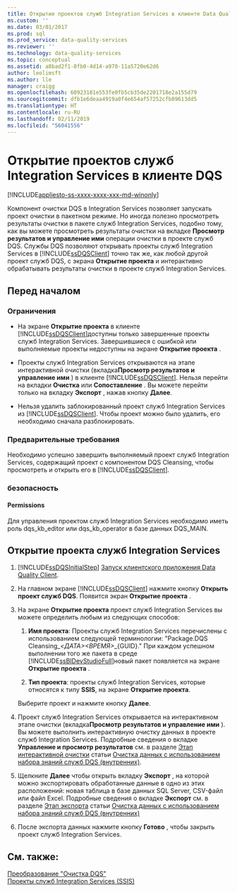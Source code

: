 ```yaml
---
title: Открытие проектов служб Integration Services в клиенте Data Quality Client | Microsoft Docs
ms.custom: ''
ms.date: 03/01/2017
ms.prod: sql
ms.prod_service: data-quality-services
ms.reviewer: ''
ms.technology: data-quality-services
ms.topic: conceptual
ms.assetid: a8bad2f1-8fb0-4d14-a978-11a5720e62d6
author: leolimsft
ms.author: lle
manager: craigg
ms.openlocfilehash: 60923181e553fe0fb5cb35de2201718e2a155d79
ms.sourcegitcommit: dfb1e6deaa4919a0f4e654af57252cfb09613dd5
ms.translationtype: HT
ms.contentlocale: ru-RU
ms.lasthandoff: 02/11/2019
ms.locfileid: "56041556"
---
```

# <a name="open-integration-services-projects-in-data-quality-client"></a>Открытие проектов служб Integration Services в клиенте DQS

[!INCLUDE[appliesto-ss-xxxx-xxxx-xxx-md-winonly](../includes/appliesto-ss-xxxx-xxxx-xxx-md-winonly.md)]

  Компонент очистки DQS в Integration Services позволяет запускать проект очистки в пакетном режиме. Но иногда полезно просмотреть результаты очистки в пакете служб Integration Services, подобно тому, как вы можете просмотреть результаты очистки на вкладке **Просмотр результатов и управление ими** операции очистки в проекте служб DQS. Службы DQS позволяют открывать проекты служб Integration Services в [!INCLUDE[ssDQSClient](../includes/ssdqsclient-md.md)] точно так же, как любой другой проект служб DQS, с экрана **Открытие проекта** и интерактивно обрабатывать результаты очистки в проекте служб Integration Services.  
  
##  <a name="BeforeYouBegin"></a> Перед началом  
  
###  <a name="LimitationsRestrictions"></a> Ограничения  
  
-   На экране **Открытие проекта** в клиенте [!INCLUDE[ssDQSClient](../includes/ssdqsclient-md.md)]доступны только завершенные проекты служб Integration Services. Завершившиеся с ошибкой или выполняемые проекты недоступны на экране **Открытие проекта** .  
  
-   Проекты служб Integration Services открываются на этапе интерактивной очистки (вкладка**Просмотр результатов и управление ими** ) в клиенте [!INCLUDE[ssDQSClient](../includes/ssdqsclient-md.md)]. Нельзя перейти на вкладки **Очистка** или **Сопоставление** . Вы можете перейти только на вкладку **Экспорт** , нажав кнопку **Далее**.  
  
-   Нельзя удалить заблокированный проект служб Integration Services из [!INCLUDE[ssDQSClient](../includes/ssdqsclient-md.md)]. Чтобы проект можно было удалить, его необходимо сначала разблокировать.  
  
###  <a name="Prerequisites"></a> Предварительные требования  
 Необходимо успешно завершить выполняемый проект служб Integration Services, содержащий проект с компонентом DQS Cleansing, чтобы просмотреть и открыть его в [!INCLUDE[ssDQSClient](../includes/ssdqsclient-md.md)].  
  
###  <a name="Security"></a> безопасность  
  
####  <a name="Permissions"></a> Permissions  
 Для управления проектом служб Integration Services необходимо иметь роль dqs_kb_editor или dqs_kb_operator в базе данных DQS_MAIN.  
  
  
##  <a name="Open"></a> Открытие проекта служб Integration Services  
  
1.  [!INCLUDE[ssDQSInitialStep](../includes/ssdqsinitialstep-md.md)] [Запуск клиентского приложения Data Quality Client](../data-quality-services/run-the-data-quality-client-application.md).  
  
2.  На главном экране [!INCLUDE[ssDQSClient](../includes/ssdqsclient-md.md)] нажмите кнопку **Открыть проект служб DQS**. Появится экран **Открытие проекта** .  
  
3.  На экране **Открытие проекта** проект служб Integration Services вы можете определить любым из следующих способов:  
  
    1.  **Имя проекта**: Проекты служб Integration Services перечислены с использованием следующей терминологии: "Package.DQS Cleansing_*\<ДАТА>\<ВРЕМЯ>*_{GUID}." При каждом успешном выполнении того же пакета в среде [!INCLUDE[ssBIDevStudioFull](../includes/ssbidevstudiofull-md.md)]новый пакет появляется на экране **Открытие проекта** .  
  
    2.  **Тип проекта**: проекты служб Integration Services, которые относятся к типу **SSIS**, на экране **Открытие проекта**.  
  
     Выберите проект и нажмите кнопку **Далее**.  
  
4.  Проект служб Integration Services открывается на интерактивном этапе очистки (вкладка**Просмотр результатов и управление ими** ). Вы можете выполнить интерактивную очистку данных в проекте служб Integration Services. Подробные сведения о вкладке **Управление и просмотр результатов** см. в разделе [Этап интерактивной очистки](../data-quality-services/cleanse-data-using-dqs-internal-knowledge.md#Interactive) статьи [Очистка данных с использованием набора знаний служб DQS &#40;внутренних&#41;](../data-quality-services/cleanse-data-using-dqs-internal-knowledge.md).  
  
5.  Щелкните **Далее** чтобы открыть вкладку **Экспорт** , на которой можно экспортировать обработанные данные в одно из этих расположений: новая таблица в базе данных SQL Server, CSV-файл или файл Excel. Подробные сведения о вкладке **Экспорт** см. в разделе [Этап экспорта](../data-quality-services/cleanse-data-using-dqs-internal-knowledge.md#Export) статьи [Очистка данных с использованием набора знаний служб DQS &#40;внутренних&#41;](../data-quality-services/cleanse-data-using-dqs-internal-knowledge.md)  
  
6.  После экспорта данных нажмите кнопку **Готово** , чтобы закрыть проект служб Integration Services.  

  
## <a name="see-also"></a>См. также:  
 [Преобразование "Очистка DQS"](../integration-services/data-flow/transformations/dqs-cleansing-transformation.md)   
 [Проекты служб Integration Services (SSIS)](../integration-services/integration-services-ssis-projects-and-solutions.md)  
  
  
